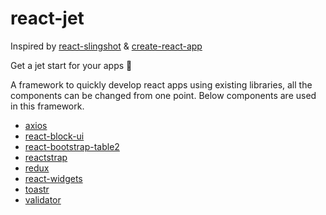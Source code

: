 # react-jet

Inspired by [react-slingshot](https://github.com/coryhouse/react-slingshot) & [create-react-app](https://github.com/facebook/create-react-app)

Get a jet start for your apps :rocket:

A framework to quickly develop react apps using existing libraries, all the components can be changed from one point. Below components are used in this framework.

- [axios](https://github.com/axios/axios)
- [react-block-ui](https://github.com/Availity/react-block-ui)
- [react-bootstrap-table2](https://github.com/react-bootstrap-table/react-bootstrap-table2)
- [reactstrap](https://github.com/reactstrap/reactstrap)
- [redux](https://github.com/reduxjs/redux)
- [react-widgets](https://github.com/jquense/react-widgets)
- [toastr](https://github.com/CodeSeven/toastr)
- [validator](https://github.com/chriso/validator.js)
